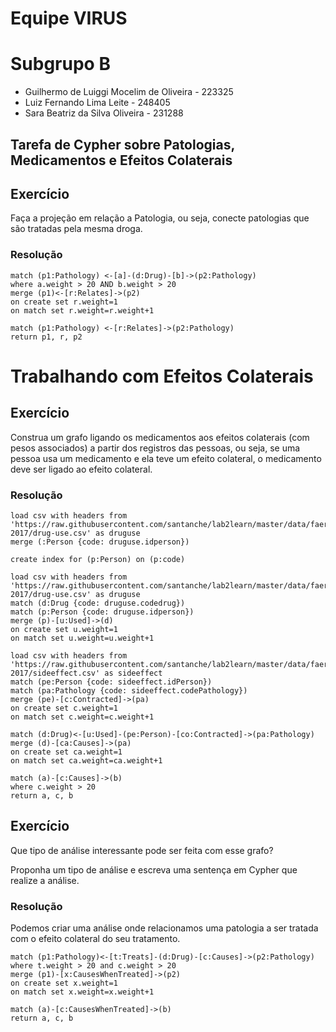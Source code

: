# Equipe VIRUS

# Subgrupo B
* Guilhermo de Luiggi Mocelim de Oliveira - 223325
* Luiz Fernando Lima Leite - 248405
* Sara Beatriz da Silva Oliveira - 231288

## Tarefa de Cypher sobre Patologias, Medicamentos e Efeitos Colaterais

## Exercício

Faça a projeção em relação a Patologia, ou seja, conecte patologias que são tratadas pela mesma droga.

### Resolução
~~~cypher
match (p1:Pathology) <-[a]-(d:Drug)-[b]->(p2:Pathology)
where a.weight > 20 AND b.weight > 20
merge (p1)<-[r:Relates]->(p2)
on create set r.weight=1
on match set r.weight=r.weight+1

match (p1:Pathology) <-[r:Relates]->(p2:Pathology)
return p1, r, p2
~~~

# Trabalhando com Efeitos Colaterais

## Exercício

Construa um grafo ligando os medicamentos aos efeitos colaterais (com pesos associados) a partir dos registros das pessoas, ou seja, se uma pessoa usa um medicamento e ela teve um efeito colateral, o medicamento deve ser ligado ao efeito colateral.

### Resolução
~~~cypher
load csv with headers from 'https://raw.githubusercontent.com/santanche/lab2learn/master/data/faers-2017/drug-use.csv' as druguse
merge (:Person {code: druguse.idperson})

create index for (p:Person) on (p:code)

load csv with headers from 'https://raw.githubusercontent.com/santanche/lab2learn/master/data/faers-2017/drug-use.csv' as druguse
match (d:Drug {code: druguse.codedrug})
match (p:Person {code: druguse.idperson})
merge (p)-[u:Used]->(d)
on create set u.weight=1
on match set u.weight=u.weight+1

load csv with headers from 'https://raw.githubusercontent.com/santanche/lab2learn/master/data/faers-2017/sideeffect.csv' as sideeffect
match (pe:Person {code: sideeffect.idPerson})
match (pa:Pathology {code: sideeffect.codePathology})
merge (pe)-[c:Contracted]->(pa)
on create set c.weight=1
on match set c.weight=c.weight+1

match (d:Drug)<-[u:Used]-(pe:Person)-[co:Contracted]->(pa:Pathology)
merge (d)-[ca:Causes]->(pa)
on create set ca.weight=1
on match set ca.weight=ca.weight+1

match (a)-[c:Causes]->(b)
where c.weight > 20
return a, c, b
~~~

## Exercício

Que tipo de análise interessante pode ser feita com esse grafo?

Proponha um tipo de análise e escreva uma sentença em Cypher que realize a análise.

### Resolução

Podemos criar uma análise onde relacionamos uma patologia a ser tratada com o efeito colateral do seu tratamento.

~~~cypher
match (p1:Pathology)<-[t:Treats]-(d:Drug)-[c:Causes]->(p2:Pathology)
where t.weight > 20 and c.weight > 20
merge (p1)-[x:CausesWhenTreated]->(p2)
on create set x.weight=1
on match set x.weight=x.weight+1

match (a)-[c:CausesWhenTreated]->(b)
return a, c, b
~~~